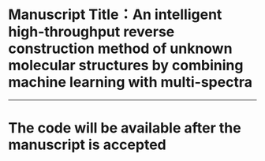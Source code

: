 # **Manuscript Title：An intelligent high-throughput reverse construction method of unknown molecular structures by combining machine learning with multi-spectra**

------



# **The code will be available after the manuscript is accepted**

